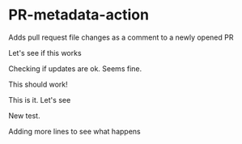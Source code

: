 # PR-metadata-action

Adds pull request file changes as a comment to a newly opened PR

Let's see if this works

Checking if updates are ok. Seems fine.

This should work!

This is it. Let's see

New test.

Adding more lines to see what happens
